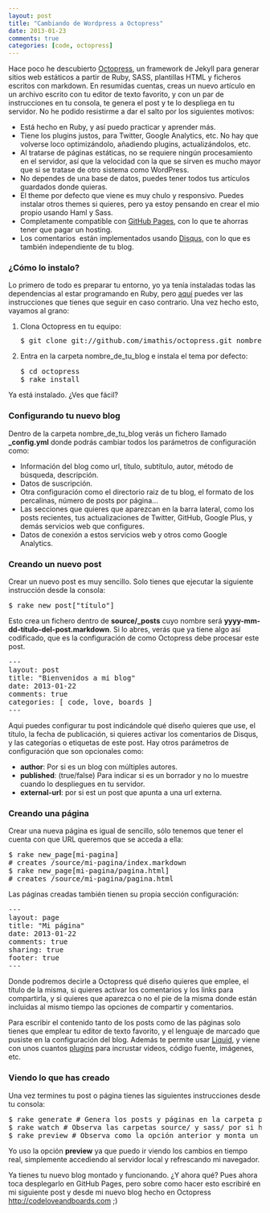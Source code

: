 ```yaml
---
layout: post
title: "Cambiando de Wordpress a Octopress"
date: 2013-01-23
comments: true
categories: [code, octopress]
---
```


Hace poco he descubierto <a title="A blogging framework for hackers" href="http://octopress.org" target="_blank">Octopress</a>, un framework de Jekyll para generar sitios web estáticos a partir de Ruby, SASS, plantillas HTML y ficheros escritos con markdown. En resumidas cuentas, creas un nuevo artículo en un archivo escrito con tu editor de texto favorito, y con un par de instrucciones en tu consola, te genera el post y te lo despliega en tu servidor. No he podido resistirme a dar el salto por los siguientes motivos:

<!--more-->
<ul>
	<li><span style="line-height: 13px;">Está hecho en Ruby, y así puedo practicar y aprender más.</span></li>
	<li>Tiene los plugins justos, para Twitter, Google Analytics, etc. No hay que volverse loco optimizándolo, añadiendo plugins, actualizándolos, etc.</li>
	<li>Al tratarse de páginas estáticas, no se requiere ningún procesamiento en el servidor, así que la velocidad con la que se sirven es mucho mayor que si se tratase de otro sistema como WordPress.</li>
	<li>No dependes de una base de datos, puedes tener todos tus artículos guardados donde quieras.</li>
	<li>El theme por defecto que viene es muy chulo y responsivo. Puedes instalar otros themes si quieres, pero ya estoy pensando en crear el mio propio usando Haml y Sass.</li>
	<li>Completamente compatible con <a title="GitHub Pages" href="http://pages.github.com" target="_blank">GitHub Pages</a>, con lo que te ahorras tener que pagar un hosting.</li>
	<li>Los comentarios  están implementados usando <a title="Disqus, elevating the discussion, anywhere on the web." href="http://disqus.com" target="_blank">Disqus</a>, con lo que es también independiente de tu blog.</li>
</ul>

<h3>¿Cómo lo instalo?</h3>
Lo primero de todo es preparar tu entorno, yo ya tenía instaladas todas las dependencias al estar programando en Ruby, pero <a title="Octopress setup" href="http://octopress.org/docs/setup/" target="_blank">aquí</a> puedes ver las instrucciones que tienes que seguir en caso contrario. Una vez hecho esto, vayamos al grano:
<ol>
	<li><span style="line-height: 13px;"><span style="line-height: 13px;">Clona Octopress en tu equipo:</span></span>
<pre>$ git clone git://github.com/imathis/octopress.git nombre_de_tu_blog</pre>
</li>
	<li>Entra en la carpeta nombre_de_tu_blog e instala el tema por defecto:
<pre>$ cd octopress
$ rake install</pre>
</li>
</ol>
Ya está instalado. ¿Ves que fácil?
<h3>Configurando tu nuevo blog</h3>
Dentro de la carpeta nombre_de_tu_blog verás un fichero llamado <strong>_config.yml</strong> donde podrás cambiar todos los parámetros de configuración como:
<ul>
	<li><span style="line-height: 13px;">Información del blog como url, título, subtítulo, autor, método de búsqueda, descripción.</span></li>
	<li>Datos de suscripción.</li>
	<li>Otra configuración como el directorio raiz de tu blog, el formato de los percalinas, número de posts por página...</li>
	<li>Las secciones que quieres que aparezcan en la barra lateral, como los posts recientes, tus actualizaciones de Twitter, GitHub, Google Plus, y demás servicios web que configures.</li>
	<li>Datos de conexión a estos servicios web y otros como Google Analytics.</li>
</ul>
<h3>Creando un nuevo post</h3>
Crear un nuevo post es muy sencillo. Solo tienes que ejecutar la siguiente instrucción desde la consola:
<pre>$ rake new_post["título"]</pre>
Esto crea un fichero dentro de <strong>source/_posts</strong> cuyo nombre será <strong>yyyy-mm-dd-título-del-post.markdown</strong>. Si lo abres, verás que ya tiene algo así codificado, que es la configuración de como Octopress debe procesar este post.

<pre>
---
layout: post
title: "Bienvenidos a mi blog"
date: 2013-01-22
comments: true
categories: [ code, love, boards ]
---
</pre>

Aqui puedes configurar tu post indicándole qué diseño quieres que use, el título, la fecha de publicación, si quieres activar los comentarios de Disqus, y las categorías o etiquetas de este post. Hay otros parámetros de configuración que son opcionales como:
<ul>
	<li><strong>author</strong>: Por si es un blog con múltiples autores.</li>
	<li><strong>published</strong>: (true/false) Para indicar si es un borrador y no lo muestre cuando lo despliegues en tu servidor.</li>
	<li><strong>external-url</strong>: por si est un post que apunta a una url externa.</li>
</ul>
<h3>Creando una página</h3>
Crear una nueva página es igual de sencillo, sólo tenemos que tener el cuenta con que URL queremos que se acceda a ella:
<pre>
$ rake new_page[mi-pagina]
# creates /source/mi-pagina/index.markdown
$ rake new_page[mi-pagina/pagina.html]
# creates /source/mi-pagina/pagina.html
</pre>
Las páginas creadas también tienen su propia sección configuración:
<pre>
---
layout: page
title: "Mi página"
date: 2013-01-22
comments: true
sharing: true
footer: true
---
</pre>
Donde podremos decirle a Octopress qué diseño quieres que emplee, el título de la misma, si quieres activar los comentarios y los links para compartirla, y si quieres que aparezca o no el pie de la misma donde están incluidas al mismo tiempo las opciones de compartir y comentarios.

Para escribir el contenido tanto de los posts como de las páginas solo tienes que emplear tu editor de texto favorito, y el lenguaje de marcado que pusiste en la configuración del blog. Además te permite usar <a title="Liquid" href="https://github.com/Shopify/liquid/wiki/Liquid-for-Designers" target="_blank">Liquid</a>, y viene con unos cuantos <a title="Octopress plugins" href="http://octopress.org/docs/blogging/plugins/" target="_blank">plugins</a> para incrustar videos, código fuente, imágenes, etc.

<h3>Viendo lo que has creado</h3>
Una vez termines tu post o página tienes las siguientes instrucciones desde tu consola:
<pre>
$ rake generate # Genera los posts y páginas en la carpeta pública
$ rake watch # Observa las carpetas source/ y sass/ por si hay cambios para generarlos automáticamente
$ rake preview # Observa como la opción anterior y monta un servidor en http://localhost:4000
</pre>

Yo uso la opción <strong>preview</strong> ya que puedo ir viendo los cambios en tiempo real, simplemente accediendo al servidor local y refrescando mi navegador.

Ya tienes tu nuevo blog montado y funcionando. ¿Y ahora qué? Pues ahora toca desplegarlo en GitHub Pages, pero sobre como hacer esto escribiré en mi siguiente post y desde mi nuevo blog hecho en Octopress <a title="Code, Love and Boards" href="http://codeloveandboards.com" target="_blank">http://codeloveandboards.com</a> ;)